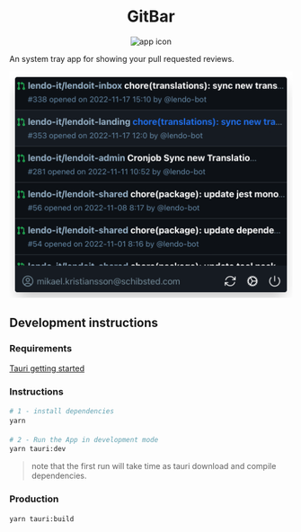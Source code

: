 <h1 align="center">GitBar</h1>
<p align="center"><img src="./app-icon.png" width="60" height="60" alt="app icon" />
</p>

An system tray app for showing your pull requested reviews.

![image](./website/static/screenshot.png)

## Development instructions

### Requirements

[Tauri getting started](https://tauri.app/v1/guides/getting-started/prerequisites)

### Instructions

```sh
# 1 - install dependencies
yarn

# 2 - Run the App in development mode
yarn tauri:dev
```

> note that the first run will take time as tauri download and compile dependencies.

### Production

```sh
yarn tauri:build
```
